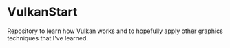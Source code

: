 # VulkanStart
Repository to learn how Vulkan works and to hopefully apply other graphics techniques that I've learned.
